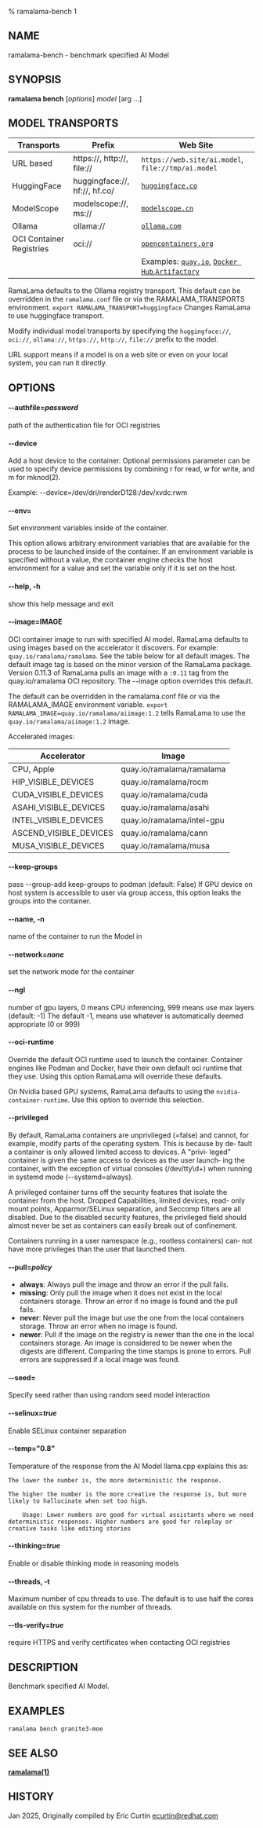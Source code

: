 % ramalama-bench 1

## NAME
ramalama\-bench - benchmark specified AI Model

## SYNOPSIS
**ramalama bench** [*options*] *model* [arg ...]

## MODEL TRANSPORTS

| Transports    | Prefix | Web Site                                            |
| ------------- | ------ | --------------------------------------------------- |
| URL based     | https://, http://, file:// | `https://web.site/ai.model`, `file://tmp/ai.model`|
| HuggingFace   | huggingface://, hf://, hf.co/ | [`huggingface.co`](https://www.huggingface.co)|
| ModelScope    | modelscope://, ms:// | [`modelscope.cn`](https://modelscope.cn/)|
| Ollama        | ollama:// | [`ollama.com`](https://www.ollama.com)|
| OCI Container Registries | oci:// | [`opencontainers.org`](https://opencontainers.org)|
|||Examples: [`quay.io`](https://quay.io),  [`Docker Hub`](https://docker.io),[`Artifactory`](https://artifactory.com)|

RamaLama defaults to the Ollama registry transport. This default can be overridden in the `ramalama.conf` file or via the RAMALAMA_TRANSPORTS
environment. `export RAMALAMA_TRANSPORT=huggingface` Changes RamaLama to use huggingface transport.

Modify individual model transports by specifying the `huggingface://`, `oci://`, `ollama://`, `https://`, `http://`, `file://` prefix to the model.

URL support means if a model is on a web site or even on your local system, you can run it directly.

## OPTIONS

#### **--authfile**=*password*
path of the authentication file for OCI registries

#### **--device**
Add a host device to the container. Optional permissions parameter can
be used to specify device permissions by combining r for read, w for
write, and m for mknod(2).

Example: --device=/dev/dri/renderD128:/dev/xvdc:rwm

#### **--env**=

Set environment variables inside of the container.

This option allows arbitrary environment variables that are available for the
process to be launched inside of the container. If an environment variable is
specified without a value, the container engine checks the host environment
for a value and set the variable only if it is set on the host.

#### **--help**, **-h**
show this help message and exit

#### **--image**=IMAGE
OCI container image to run with specified AI model. RamaLama defaults to using
images based on the accelerator it discovers. For example:
`quay.io/ramalama/ramalama`. See the table below for all default images.
The default image tag is based on the minor version of the RamaLama package.
Version 0.11.3 of RamaLama pulls an image with a `:0.11` tag from the quay.io/ramalama OCI repository. The --image option overrides this default.

The default can be overridden in the ramalama.conf file or via the
RAMALAMA_IMAGE environment variable. `export RAMALAMA_IMAGE=quay.io/ramalama/aiimage:1.2` tells
RamaLama to use the `quay.io/ramalama/aiimage:1.2` image.

Accelerated images:

| Accelerator             | Image                      |
| ------------------------| -------------------------- |
|  CPU, Apple             | quay.io/ramalama/ramalama  |
|  HIP_VISIBLE_DEVICES    | quay.io/ramalama/rocm      |
|  CUDA_VISIBLE_DEVICES   | quay.io/ramalama/cuda      |
|  ASAHI_VISIBLE_DEVICES  | quay.io/ramalama/asahi     |
|  INTEL_VISIBLE_DEVICES  | quay.io/ramalama/intel-gpu |
|  ASCEND_VISIBLE_DEVICES | quay.io/ramalama/cann      |
|  MUSA_VISIBLE_DEVICES   | quay.io/ramalama/musa      |

#### **--keep-groups**
pass --group-add keep-groups to podman (default: False)
If GPU device on host system is accessible to user via group access, this option leaks the groups into the container.

#### **--name**, **-n**
name of the container to run the Model in

#### **--network**=*none*
set the network mode for the container

#### **--ngl**
number of gpu layers, 0 means CPU inferencing, 999 means use max layers (default: -1)
The default -1, means use whatever is automatically deemed appropriate (0 or 999)

#### **--oci-runtime**

Override the default OCI runtime used to launch the container. Container
engines like Podman and Docker, have their own default oci runtime that they
use. Using this option RamaLama will override these defaults.

On Nvidia based GPU systems, RamaLama defaults to using the
`nvidia-container-runtime`. Use this option to override this selection.

#### **--privileged**
By default, RamaLama containers are unprivileged (=false) and cannot, for
example, modify parts of the operating system. This is because by de‐
fault a container is only allowed limited access to devices. A "privi‐
leged" container is given the same access to devices as the user launch‐
ing the container, with the exception of virtual consoles (/dev/tty\d+)
when running in systemd mode (--systemd=always).

A privileged container turns off the security features that isolate the
container from the host. Dropped Capabilities, limited devices, read-
only mount points, Apparmor/SELinux separation, and Seccomp filters are
all disabled. Due to the disabled security features, the privileged
field should almost never be set as containers can easily break out of
confinement.

Containers running in a user namespace (e.g., rootless containers) can‐
not have more privileges than the user that launched them.

#### **--pull**=*policy*

- **always**: Always pull the image and throw an error if the pull fails.
- **missing**: Only pull the image when it does not exist in the local containers storage. Throw an error if no image is found and the pull fails.
- **never**: Never pull the image but use the one from the local containers storage. Throw an error when no image is found.
- **newer**: Pull if the image on the registry is newer than the one in the local containers storage. An image is considered to be newer when the digests are different. Comparing the time stamps is prone to errors. Pull errors are suppressed if a local image was found.

#### **--seed**=
Specify seed rather than using random seed model interaction

#### **--selinux**=*true*
Enable SELinux container separation

#### **--temp**="0.8"
Temperature of the response from the AI Model
llama.cpp explains this as:

    The lower the number is, the more deterministic the response.

    The higher the number is the more creative the response is, but more likely to hallucinate when set too high.

        Usage: Lower numbers are good for virtual assistants where we need deterministic responses. Higher numbers are good for roleplay or creative tasks like editing stories

#### **--thinking**=*true*
Enable or disable thinking mode in reasoning models

#### **--threads**, **-t**
Maximum number of cpu threads to use.
The default is to use half the cores available on this system for the number of threads.

#### **--tls-verify**=*true*
require HTTPS and verify certificates when contacting OCI registries

## DESCRIPTION
Benchmark specified AI Model.

## EXAMPLES

```
ramalama bench granite3-moe
```

## SEE ALSO
**[ramalama(1)](ramalama.1.md)**

## HISTORY
Jan 2025, Originally compiled by Eric Curtin <ecurtin@redhat.com>
